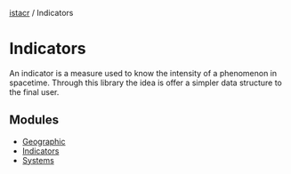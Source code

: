 [istacr](../index.md) / Indicators 

# Indicators

An indicator is a measure used to know the intensity of a phenomenon in spacetime. Through this library the idea is offer a simpler data structure to the final user.

## Modules
- [Geographic](./indicators-geographic.md)
- [Indicators](./indicators-indicators.md)
- [Systems](./indicators-systems.md)
